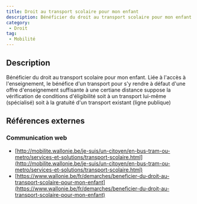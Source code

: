 ```yaml
---
title: Droit au transport scolaire pour mon enfant
description: Bénéficier du droit au transport scolaire pour mon enfant
category: 
 - Droit
tag: 
 - Mobilité
---
```


## Description

Bénéficier du droit au transport scolaire pour mon enfant.
Liée à l'accès à l'enseignement, le bénéfice d'un transport pour s'y rendre à défaut d'une offre d'enseignement suffisante à une certiane distance suppose la vérification de conditions d'éligibilité soit à un transport lui-même (spécialisé) soit à la gratuité d'un transport existant (ligne publique)

## Références externes 

### Communication web

- [http://mobilite.wallonie.be/je-suis/un-citoyen/en-bus-tram-ou-metro/services-et-solutions/transport-scolaire.html](http://mobilite.wallonie.be/je-suis/un-citoyen/en-bus-tram-ou-metro/services-et-solutions/transport-scolaire.html)
- [https://www.wallonie.be/fr/demarches/beneficier-du-droit-au-transport-scolaire-pour-mon-enfant](https://www.wallonie.be/fr/demarches/beneficier-du-droit-au-transport-scolaire-pour-mon-enfant)


